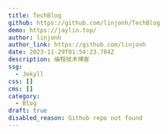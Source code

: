 ```yaml
---
title: TechBlog
github: https://github.com/linjonh/TechBlog
demo: https://jaylin.top/
author: linjonh
author_link: https://github.com/linjonh
date: 2023-11-29T01:54:23.784Z
description: 编程技术博客
ssg:
  - Jekyll
css: []
cms: []
category:
  - Blog
draft: true
disabled_reason: Github repo not found
---
```

